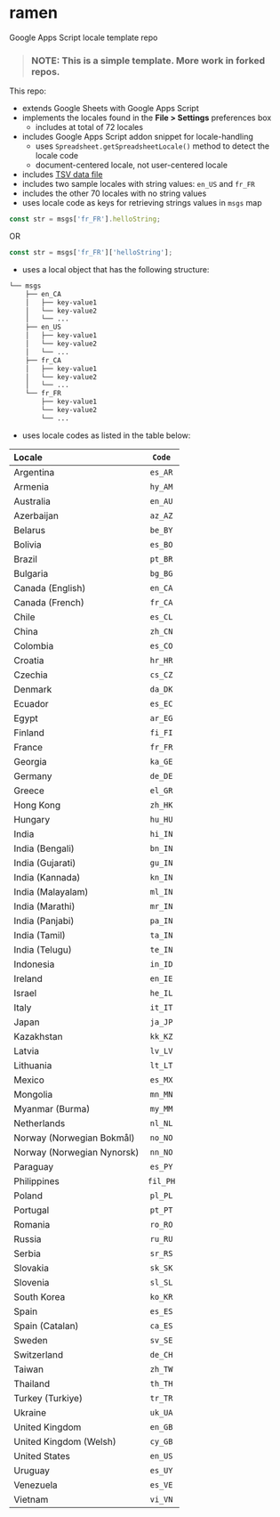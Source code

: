 # ramen
Google Apps Script locale template repo

> ### **NOTE:** This is a simple template. More work in forked repos.

This repo:

+ extends Google Sheets with Google Apps Script
+ implements the locales found in the **File > Settings** preferences box
  + includes at total of 72 locales 
+ includes Google Apps Script addon snippet for locale-handling
  + uses `Spreadsheet.getSpreadsheetLocale()` method to detect the locale code
  + document-centered locale, not user-centered locale
+ includes [TSV data file][tsv]
+ includes two sample locales with string values: `en_US` and `fr_FR`
+ includes the other 70 locales with no string values
+ uses locale code as keys for retrieving strings values in `msgs` map

```javascript
const str = msgs['fr_FR'].helloString;
```

OR

```javascript
const str = msgs['fr_FR']['helloString'];
```

+ uses a local object that has the following structure:

```bash
└── msgs
    ├── en_CA
    │   ├── key-value1
    │   └── key-value2
    │   └── ...
    ├── en_US
    │   ├── key-value1
    │   └── key-value2
    │   └── ...
    ├── fr_CA
    │   ├── key-value1
    │   └── key-value2
    │   └── ...
    └── fr_FR
        ├── key-value1
        └── key-value2
        └── ...
```

+ uses locale codes as listed in the table below:


Locale | `Code`
:--- | :---:
Argentina | `es_AR`
Armenia | `hy_AM`
Australia | `en_AU`
Azerbaijan | `az_AZ`
Belarus | `be_BY`
Bolivia | `es_BO`
Brazil | `pt_BR`
Bulgaria | `bg_BG`
Canada (English) | `en_CA`
Canada (French) | `fr_CA`
Chile | `es_CL`
China | `zh_CN`
Colombia | `es_CO`
Croatia | `hr_HR`
Czechia | `cs_CZ`
Denmark | `da_DK`
Ecuador | `es_EC`
Egypt | `ar_EG`
Finland | `fi_FI`
France | `fr_FR`
Georgia | `ka_GE`
Germany | `de_DE`
Greece | `el_GR`
Hong Kong | `zh_HK`
Hungary | `hu_HU`
India | `hi_IN`
India (Bengali) | `bn_IN`
India (Gujarati) | `gu_IN`
India (Kannada) | `kn_IN`
India (Malayalam) | `ml_IN`
India (Marathi) | `mr_IN`
India (Panjabi) | `pa_IN`
India (Tamil) | `ta_IN`
India (Telugu) | `te_IN`
Indonesia | `in_ID`
Ireland | `en_IE`
Israel | `he_IL`
Italy | `it_IT`
Japan | `ja_JP`
Kazakhstan | `kk_KZ`
Latvia | `lv_LV`
Lithuania | `lt_LT`
Mexico | `es_MX`
Mongolia | `mn_MN`
Myanmar (Burma) | `my_MM`
Netherlands | `nl_NL`
Norway (Norwegian Bokmål) | `no_NO`
Norway (Norwegian Nynorsk) | `nn_NO`
Paraguay | `es_PY`
Philippines | `fil_PH`
Poland | `pl_PL`
Portugal | `pt_PT`
Romania | `ro_RO`
Russia | `ru_RU`
Serbia | `sr_RS`
Slovakia | `sk_SK`
Slovenia | `sl_SL`
South Korea | `ko_KR`
Spain | `es_ES`
Spain (Catalan) | `ca_ES`
Sweden | `sv_SE`
Switzerland | `de_CH`
Taiwan | `zh_TW`
Thailand | `th_TH`
Turkey (Turkiye) | `tr_TR`
Ukraine | `uk_UA`
United Kingdom | `en_GB`
United Kingdom (Welsh) | `cy_GB`
United States | `en_US`
Uruguay | `es_UY`
Venezuela | `es_VE`
Vietnam | `vi_VN`


[tsv]: https://github.com/pffy/ramen/blob/main/data/google-sheets-locales-list.tsv
